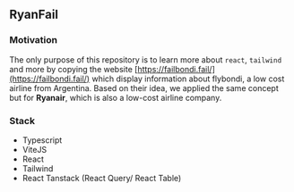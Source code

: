## RyanFail

### Motivation 
The only purpose of this repository is to learn more about `react`, `tailwind` and more by copying the website
[https://failbondi.fail/](https://failbondi.fail/) which display information about flybondi, a low cost airline from Argentina.
Based on their idea, we applied the same concept but for **Ryanair**, which is also a low-cost airline company. 

### Stack

- Typescript
- ViteJS
- React
- Tailwind
- React Tanstack (React Query/ React Table)
